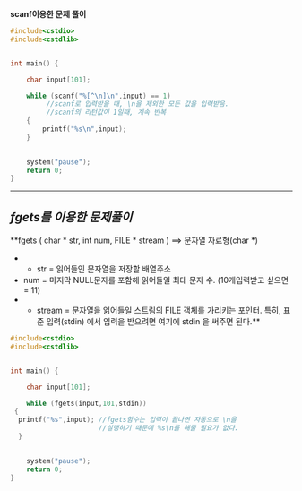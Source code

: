 

**scanf이용한 문제 풀이**

```c
#include<cstdio>
#include<cstdlib>


int main() {

	char input[101];

	while (scanf("%[^\n]\n",input) == 1) 
         //scanf로 입력받을 때, \n을 제외한 모든 값을 입력받음.
         //scanf의 리턴값이 1일때, 계속 반복
	{
		printf("%s\n",input);
	}

	
	system("pause");
	return 0;
}
```
------------------------------------------------------------------------------------------------------------------------
***fgets를 이용한 문제풀이***
------------------------------------------------------------------------------------------------------------------------

**fgets ( char * str, int num, FILE * stream ) ==> 문자열 자료형(char *)
-  * str = 읽어들인 문자열을 저장할 배열주소
-  num = 마지막 NULL문자를 포함해 읽어들일 최대 문자 수. (10개입력받고 싶으면 = 11)
-  * stream = 문자열을 읽어들일 스트림의 FILE 객체를 가리키는 포인터. 
             특히, 표준 입력(stdin) 에서 입력을 받으려면 여기에 stdin 을 써주면 된다.**
             
             
```c
#include<cstdio>
#include<cstdlib>


int main() {

	char input[101];

	while (fgets(input,101,stdin)) 
 {                             
  printf("%s",input); //fgets함수는 입력이 끝나면 자동으로 \n을 
                      //실행하기 때문에 %s\n를 해줄 필요가 없다.
  }

	
	system("pause");
	return 0;
}
```
